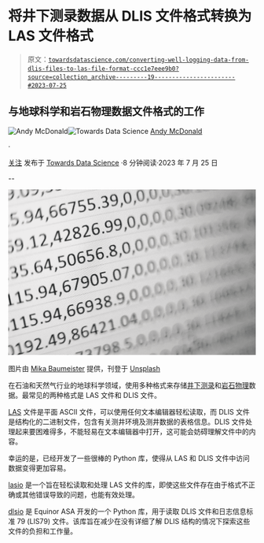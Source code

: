 # 将井下测录数据从 DLIS 文件格式转换为 LAS 文件格式

> 原文：[`towardsdatascience.com/converting-well-logging-data-from-dlis-files-to-las-file-format-ccc1e7eee9b0?source=collection_archive---------19-----------------------#2023-07-25`](https://towardsdatascience.com/converting-well-logging-data-from-dlis-files-to-las-file-format-ccc1e7eee9b0?source=collection_archive---------19-----------------------#2023-07-25)

## 与地球科学和岩石物理数据文件格式的工作

[](https://andymcdonaldgeo.medium.com/?source=post_page-----ccc1e7eee9b0--------------------------------)![Andy McDonald](https://andymcdonaldgeo.medium.com/?source=post_page-----ccc1e7eee9b0--------------------------------)[](https://towardsdatascience.com/?source=post_page-----ccc1e7eee9b0--------------------------------)![Towards Data Science](https://towardsdatascience.com/?source=post_page-----ccc1e7eee9b0--------------------------------) [Andy McDonald](https://andymcdonaldgeo.medium.com/?source=post_page-----ccc1e7eee9b0--------------------------------)

·

[关注](https://medium.com/m/signin?actionUrl=https%3A%2F%2Fmedium.com%2F_%2Fsubscribe%2Fuser%2F9c280f85f15c&operation=register&redirect=https%3A%2F%2Ftowardsdatascience.com%2Fconverting-well-logging-data-from-dlis-files-to-las-file-format-ccc1e7eee9b0&user=Andy+McDonald&userId=9c280f85f15c&source=post_page-9c280f85f15c----ccc1e7eee9b0---------------------post_header-----------) 发布于 [Towards Data Science](https://towardsdatascience.com/?source=post_page-----ccc1e7eee9b0--------------------------------) ·8 分钟阅读·2023 年 7 月 25 日[](https://medium.com/m/signin?actionUrl=https%3A%2F%2Fmedium.com%2F_%2Fvote%2Ftowards-data-science%2Fccc1e7eee9b0&operation=register&redirect=https%3A%2F%2Ftowardsdatascience.com%2Fconverting-well-logging-data-from-dlis-files-to-las-file-format-ccc1e7eee9b0&user=Andy+McDonald&userId=9c280f85f15c&source=-----ccc1e7eee9b0---------------------clap_footer-----------)

--

[](https://medium.com/m/signin?actionUrl=https%3A%2F%2Fmedium.com%2F_%2Fbookmark%2Fp%2Fccc1e7eee9b0&operation=register&redirect=https%3A%2F%2Ftowardsdatascience.com%2Fconverting-well-logging-data-from-dlis-files-to-las-file-format-ccc1e7eee9b0&source=-----ccc1e7eee9b0---------------------bookmark_footer-----------)![](img/69d4e3da04b4d0c32395107fa95d681e.png)

图片由 [Mika Baumeister](https://unsplash.com/pt-br/@mbaumi?utm_source=medium&utm_medium=referral) 提供，刊登于 [Unsplash](https://unsplash.com/?utm_source=medium&utm_medium=referral)

在石油和天然气行业的地球科学领域，使用多种格式来存储[井下测录](https://en.wikipedia.org/wiki/Well_logging)和[岩石物理](https://en.wikipedia.org/wiki/Petrophysics)数据。最常见的两种格式是 LAS 文件和 DLIS 文件。

[LAS](https://en.wikipedia.org/wiki/Log_ASCII_standard) 文件是平面 ASCII 文件，可以使用任何文本编辑器轻松读取，而 DLIS 文件是结构化的二进制文件，包含有关测井环境及测井数据的表格信息。DLIS 文件处理起来要困难得多，不能轻易在文本编辑器中打开，这可能会妨碍理解文件中的内容。

幸运的是，已经开发了一些很棒的 Python 库，使得从 LAS 和 DLIS 文件中访问数据变得更加容易。

[lasio](https://github.com/kinverarity1/lasio) 是一个旨在轻松读取和处理 LAS 文件的库，即使这些文件存在由于格式不正确或其他错误导致的问题，也能有效处理。

[dlsio](https://github.com/equinor/dlisio) 是 Equinor ASA 开发的一个 Python 库，用于读取 DLIS 文件和日志信息标准 79 (LIS79) 文件。该库旨在减少在没有详细了解 DLIS 结构的情况下探索这些文件的负担和工作量。
